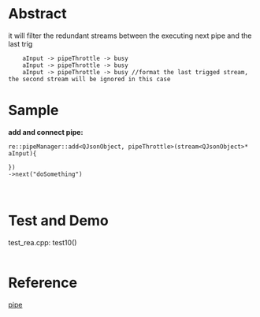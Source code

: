 # Abstract
it will filter the redundant streams between the executing next pipe and the last trig
```
    aInput -> pipeThrottle -> busy
    aInput -> pipeThrottle -> busy
    aInput -> pipeThrottle -> busy //format the last trigged stream, the second stream will be ignored in this case
```

# Sample
**add and connect pipe:**  
```
re::pipeManager::add<QJsonObject, pipeThrottle>(stream<QJsonObject>* aInput){
    
})
->next("doSomething")
```  
</br>

# Test and Demo
test_rea.cpp: test10()  
</br>

# Reference
[pipe](pipe.md)